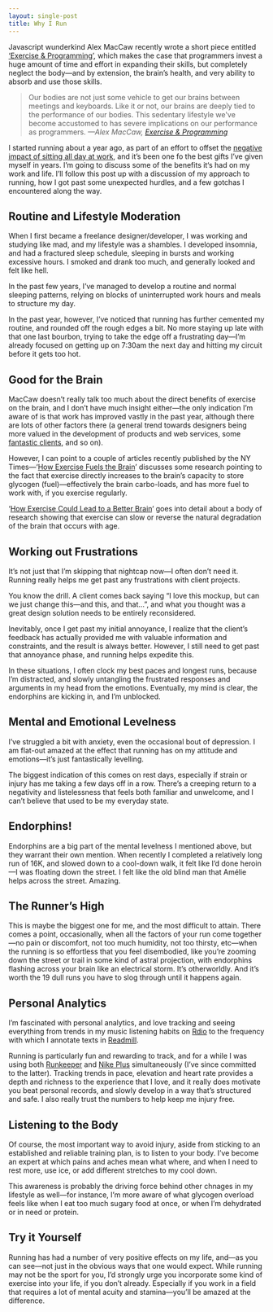 ```yaml
---
layout: single-post
title: Why I Run
---
```


Javascript wunderkind Alex MacCaw recently wrote a short piece entitled [‘Exercise & Programming’](http://blog.alexmaccaw.com/exercise), which makes the case that programmers invest a huge amount of time and effort in expanding their skills, but completely neglect the body—and by extension, the brain’s health, and very ability to absorb and use those skills.

>Our bodies are not just some vehicle to get our brains between meetings and keyboards. Like it or not, our brains are deeply tied to the performance of our bodies. This sedentary lifestyle we've become accustomed to has severe implications on our performance as programmers. <cite>—Alex MacCaw, <a href="http://blog.alexmaccaw.com/exercise" title="Exercise &amp; Programming">Exercise &amp; Programming</a></cite>

I started running about a year ago, as part of an effort to offset the [negative impact of sitting all day at work](http://www.nytimes.com/2011/04/17/magazine/mag-17sitting-t.html), and it’s been one fo the best gifts I’ve given myself in years. I’m going to discuss some of the benefits it‘s had on my work and life. I’ll follow this post up with a discussion of my approach to running, how I got past some unexpected hurdles, and a few gotchas I encountered along the way.

## Routine and Lifestyle Moderation

When I first became a freelance designer/developer, I was working and studying like mad, and my lifestyle was a shambles. I developed insomnia, and had a fractured sleep schedule, sleeping in bursts and working excessive hours. I smoked and drank too much, and generally looked and felt like hell.

In the past few years, I’ve managed to develop a routine and normal sleeping patterns, relying on blocks of uninterrupted work hours and meals to structure my day.

In the past year, however, I’ve noticed that running has further cemented my routine, and rounded off the rough edges a bit. No more staying up late with that one last bourbon, trying to take the edge off a frustrating day—I’m already focused on getting up on 7:30am the next day and hitting my circuit before it gets too hot.

## Good for the Brain

MacCaw doesn’t really talk too much about the direct benefits of exercise on the brain, and I don’t have much insight either—the only indication I’m aware of is that work has improved vastly in the past year, although there are lots of other factors there (a general trend towards designers being more valued in the development of products and web services, some [fantastic clients](http://pixelunion.net), and so on).

However, I can point to a couple of articles recently published by the NY Times—‘[How Exercise Fuels the Brain](http://well.blogs.nytimes.com/2012/02/22/how-exercise-fuels-the-brain/)’ discusses some research pointing to the fact that exercise directly increases to the brain’s capacity to store glycogen (fuel)—effectively the brain carbo-loads, and has more fuel to work with, if you exercise regularly.

‘[How Exercise Could Lead to a Better Brain](http://www.nytimes.com/2012/04/22/magazine/how-exercise-could-lead-to-a-better-brain.html?_r=1&pagewanted=all)‘ goes into detail about a body of research showing that exercise can slow or reverse the natural degradation of the brain that occurs with age.

## Working out Frustrations

It’s not just that I’m skipping that nightcap now—I often don’t need it. Running really helps me get past any frustrations with client projects.

You know the drill. A client comes back saying “I love this mockup, but can we just change this—and this, and that…”, and what you thought was a great design solution needs to be entirely reconsidered.

Inevitably, once I get past my initial annoyance, I realize that the client’s feedback has actually provided me with valuable information and constraints, and the result is always better. However, I still need to get past that annoyance phase, and running helps expedite this.

In these situations, I often clock my best paces and longest runs, because I’m distracted, and slowly untangling the frustrated responses and arguments in my head from the emotions. Eventually, my mind is clear, the endorphins are kicking in, and I’m unblocked.

## Mental and Emotional Levelness

I’ve struggled a bit with anxiety, even the occasional bout of depression. I am flat-out amazed at the effect that running has on my attitude and emotions—it’s just fantastically levelling.

The biggest indication of this comes on rest days, especially if strain or injury has me taking a few days off in a row. There’s a creeping return to a negativity and listelessness that feels both familiar and unwelcome, and I can’t believe that used to be my everyday state.

## Endorphins!

Endorphins are a big part of the mental levelness I mentioned above, but they warrant their own mention. When recently I completed a relatively long run of 16K, and slowed down to a cool-down walk, it felt like I’d done heroin—I was floating down the street. I felt like the old blind man that Amélie helps across the street. Amazing.

## The Runner’s High

This is maybe the biggest one for me, and the most difficult to attain. There comes a point, occasionally, when all the factors of your run come together—no pain or discomfort, not too much humidity, not too thirsty, etc—when the running is so effortless that you feel disembodied, like you’re zooming down the street or trail in some kind of astral projection, with endorphins flashing across your brain like an electrical storm. It’s otherworldly. And it’s worth the 19 dull runs you have to slog through until it happens again.

## Personal Analytics

I’m fascinated with personal analytics, and love tracking and  seeing everything from trends in my music listening habits on [Rdio](http://rdio.com) to the frequency with which I annotate texts in [Readmill](http://readmill.comj).

Running is particularly fun and rewarding to track, and for a while I was using both [Runkeeper](http://runkeeper.com) and [Nike Plus](http://nikeplus) simultaneously (I’ve since committed to the latter). Tracking trends in pace, elevation and heart rate provides a depth and richness to the experience that I love, and it really does motivate you beat personal records, and slowly develop in a way that’s structured and safe. I also really trust the numbers to help keep me injury free.

## Listening to the Body

Of course, the most important way to avoid injury, aside from sticking to an established and reliable training plan, is to listen to your body. I’ve become an expert at which pains and aches mean what where, and when I need to rest more, use ice, or add different stretches to my cool down.

This awareness is probably the driving force behind other chnages in my lifestyle as well—for instance, I’m more aware of what glycogen overload feels like when I eat too much sugary food at once, or when I’m dehydrated or in need or protein.

## Try it Yourself

Running has had a number of very positive effects on my life, and—as you can see—not just in the obvious ways that one would expect. While running may not be the sport for you, I’d strongly urge you incorporate some kind of exercise into your life, if you don’t already. Especially if you work in a field that requires a lot of mental acuity and stamina—you’ll be amazed at the difference.

